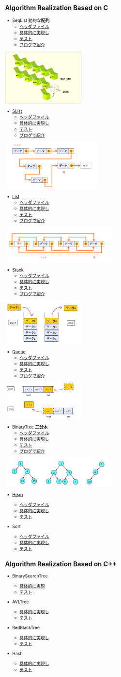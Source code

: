 ## Algorithm Realization Based on C

- SeqList 動的な**配列**
  - [ヘッダファイル](https://github.com/soukenki/Algorithm/blob/main/SeqList/SeqList.h)
  - [具体的に実現し](https://github.com/soukenki/Algorithm/blob/main/SeqList/SeqList.c)
  - [テスト](https://github.com/soukenki/Algorithm/blob/main/SeqList/test.c)
  - [ブログで紹介](https://soukenki.github.io/2022/12/09/%E3%83%87%E3%83%BC%E3%82%BF%E6%A7%8B%E9%80%A0-%E5%8F%AF%E5%A4%89%E9%95%B7%E9%85%8D%E5%88%97/#more)

<a href="https://soukenki.github.io/2022/12/09/%E3%83%87%E3%83%BC%E3%82%BF%E6%A7%8B%E9%80%A0-%E5%8F%AF%E5%A4%89%E9%95%B7%E9%85%8D%E5%88%97/#more"><img src="https://github.com/soukenki/soukenki.github.io/blob/master/images/SSS/SSS01001.jpg" width="50%"></img>

   
- SList
  - [ヘッダファイル](https://github.com/soukenki/Algorithm/blob/main/SList/slist.h)
  - [具体的に実現し](https://github.com/soukenki/Algorithm/blob/main/SList/slist.c)
  - [テスト](https://github.com/soukenki/Algorithm/blob/main/SList/test.c)
  - [ブログで紹介](https://soukenki.github.io/2022/12/10/%E3%83%87%E3%83%BC%E3%82%BF%E6%A7%8B%E9%80%A0-%E5%8D%98%E6%96%B9%E5%90%91%E3%83%AA%E3%82%B9%E3%83%88/#more)

<a href="https://soukenki.github.io/2022/12/10/%E3%83%87%E3%83%BC%E3%82%BF%E6%A7%8B%E9%80%A0-%E5%8D%98%E6%96%B9%E5%90%91%E3%83%AA%E3%82%B9%E3%83%88/#more"><img src="https://github.com/soukenki/soukenki.github.io/blob/master/images/SSS/SSS02000.png" width="60%"></img>

  
- List
  - [ヘッダファイル](https://github.com/soukenki/Algorithm/blob/main/List/List.h)
  - [具体的に実現し](https://github.com/soukenki/Algorithm/blob/main/List/List.c)
  - [テスト](https://github.com/soukenki/Algorithm/blob/main/List/test.c)
  - [ブログで紹介](https://soukenki.github.io/2022/12/30/%E3%83%87%E3%83%BC%E3%82%BF%E6%A7%8B%E9%80%A0-%E5%8F%8C%E6%96%B9%E5%90%91%E5%BE%AA%E7%92%B0%E3%83%AA%E3%82%B9%E3%83%88%E7%95%AA%E5%85%B5%E3%83%8E%E3%83%BC%E3%83%89%E3%81%A4%E3%81%91/#more)

<a href="https://soukenki.github.io/2022/12/30/%E3%83%87%E3%83%BC%E3%82%BF%E6%A7%8B%E9%80%A0-%E5%8F%8C%E6%96%B9%E5%90%91%E5%BE%AA%E7%92%B0%E3%83%AA%E3%82%B9%E3%83%88%E7%95%AA%E5%85%B5%E3%83%8E%E3%83%BC%E3%83%89%E3%81%A4%E3%81%91/#more"><img src="https://github.com/soukenki/soukenki.github.io/blob/master/images/SSS/SSS03001.png" width="70%"></img>

   
- Stack
  - [ヘッダファイル](https://github.com/soukenki/Algorithm/blob/main/Stack/Stack.h)
  - [具体的に実現し](https://github.com/soukenki/Algorithm/blob/main/Stack/Stack.c)
  - [テスト](https://github.com/soukenki/Algorithm/blob/main/Stack/test.c)
  - [ブログで紹介](https://soukenki.github.io/2023/01/18/%E3%83%87%E3%83%BC%E3%82%BF%E6%A7%8B%E9%80%A0-%E3%82%B9%E3%82%BF%E3%83%83%E3%82%AF/#more)

<a href="https://soukenki.github.io/2023/01/18/%E3%83%87%E3%83%BC%E3%82%BF%E6%A7%8B%E9%80%A0-%E3%82%B9%E3%82%BF%E3%83%83%E3%82%AF/#more"><img src="https://github.com/soukenki/soukenki.github.io/blob/master/images/SSS/SSS04001.png" width="50%"></img>

 
- Queue
  - [ヘッダファイル](https://github.com/soukenki/Algorithm/blob/main/Queue/Queue.h)
  - [具体的に実現し](https://github.com/soukenki/Algorithm/blob/main/Queue/Queue.c)
  - [テスト](https://github.com/soukenki/Algorithm/blob/main/Queue/test.c)
  - [ブログで紹介](https://soukenki.github.io/2023/01/18/%E3%83%87%E3%83%BC%E3%82%BF%E6%A7%8B%E9%80%A0-%E3%82%AD%E3%83%A5%E3%83%BC/#more)

<a href="https://soukenki.github.io/2023/01/18/%E3%83%87%E3%83%BC%E3%82%BF%E6%A7%8B%E9%80%A0-%E3%82%AD%E3%83%A5%E3%83%BC/#more"><img src="https://github.com/soukenki/soukenki.github.io/blob/master/images/SSS/SSS05001.png" width="50%"></img>

     
- BinaryTree **二分木**
  - [ヘッダファイル](https://github.com/soukenki/Algorithm/blob/main/BinaryTree/BinaryTree.h)
  - [具体的に実現し](https://github.com/soukenki/Algorithm/blob/main/BinaryTree/BinaryTree.c)
  - [テスト](https://github.com/soukenki/Algorithm/blob/main/BinaryTree/test.c)
  - [ブログで紹介](https://soukenki.github.io/2023/01/19/%E3%83%87%E3%83%BC%E3%82%BF%E6%A7%8B%E9%80%A0-%E4%BA%8C%E5%88%86%E6%9C%A8/#more)

<a href="https://soukenki.github.io/2023/01/19/%E3%83%87%E3%83%BC%E3%82%BF%E6%A7%8B%E9%80%A0-%E4%BA%8C%E5%88%86%E6%9C%A8/#more"><img src="https://github.com/soukenki/soukenki.github.io/blob/master/images/SSS/SSS06001.png" width="70%"></img>

 
- Heap
  - [ヘッダファイル](https://github.com/soukenki/Algorithm/blob/main/Heap/Heap.h)
  - [具体的に実現し](https://github.com/soukenki/Algorithm/blob/main/Heap/Heap.c)
  - [テスト](https://github.com/soukenki/Algorithm/blob/main/Heap/test.c)
 
- Sort
  - [ヘッダファイル](https://github.com/soukenki/Algorithm/blob/main/Sort/Sort.h)
  - [具体的に実現し](https://github.com/soukenki/Algorithm/blob/main/Sort/Sort.c)
  - [テスト](https://github.com/soukenki/Algorithm/blob/main/Sort/Test.c)
 

## Algorithm Realization Based on C++

- BinarySearchTree
  - [具体的に実現](https://github.com/soukenki/Algorithm/blob/main/BinarySearchTree/BinarySearchTree.h)
  - [テスト](https://github.com/soukenki/Algorithm/blob/main/BinarySearchTree/Test.cpp)

- AVLTree
  - [具体的に実現し](https://github.com/soukenki/Algorithm/blob/main/AVLTree/AVLTree.h)
  - [テスト](https://github.com/soukenki/Algorithm/blob/main/AVLTree/test.cpp)

- RedBlackTree
  - [具体的に実現し](https://github.com/soukenki/Algorithm/blob/main/RedBlackTree/RedBlackTree.h)
  - [テスト](https://github.com/soukenki/Algorithm/blob/main/RedBlackTree/Test.cpp)

- Hash
  - [具体的に実現し](https://github.com/soukenki/Algorithm/blob/main/Hash/HashTable.h)
  - [テスト](https://github.com/soukenki/Algorithm/blob/main/Hash/Test.cpp)


<!---
算法的手册
--->






